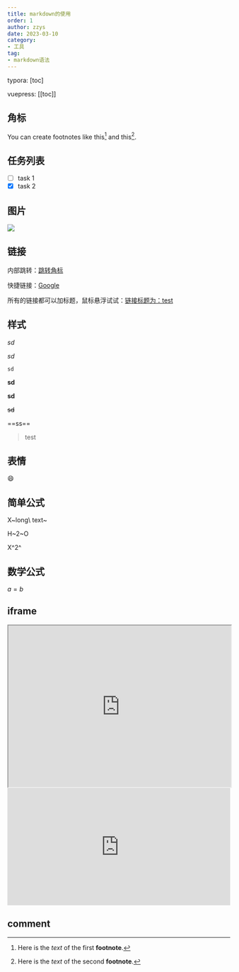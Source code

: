 ```yaml
---
title: markdown的使用
order: 1
author: zzys
date: 2023-03-10
category:
- 工具
tag:
- markdown语法
---
```


typora:
[toc]

vuepress:
[[toc]]

## 角标

You can create footnotes like this[^fn1] and this[^fn2].

## 任务列表

- [ ] task 1
- [x] task 2

## 图片

![](https://blog-zzys.oss-cn-beijing.aliyuncs.com/articles/ebdf76de22da51a3c6f512d81e5ecde5.png)

## 链接

内部跳转：[跳转角标](#角标)

快捷链接：[Google][]

所有的链接都可以加标题，鼠标悬浮试试：[链接标题为：test](http://baidu.com "test")

## 样式

_sd_

*sd*

`sd`

**sd**

__sd__

~~sd~~

==ss==

> test

## 表情

:smile:

## 简单公式

X~long\ text~

H~2~O

X^2^

## 数学公式

$a = b$

## iframe

<iframe height='365' src='https://www.mubu.com/doc/2Ught8SETJ6#m' style='width: 100%;'></iframe>

<iframe height='265' scrolling='no' title='Fancy Animated SVG Menu' src='http://codepen.io/jeangontijo/embed/OxVywj/?height=265&theme-id=0&default-tab=css,result&embed-version=2' frameborder='no' allowtransparency='true' allowfullscreen='true' style='width: 100%;'></iframe>

## comment

<!-- I am some comments
not end, not end...
here the comment ends -->






[Google]:http://baidu.com	"May be redirect to Baidu"
[^fn1]: Here is the *text* of the first **footnote**.
[^fn2]: Here is the *text* of the second **footnote**.

